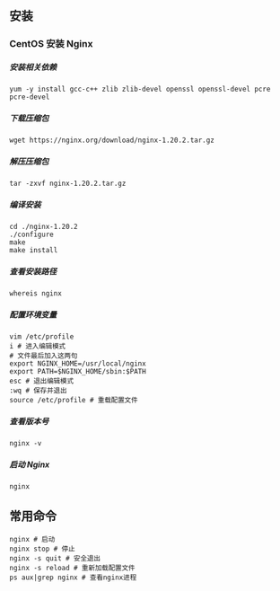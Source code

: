 ## 安装

### CentOS 安装 Nginx

##### 安装相关依赖

```shell
yum -y install gcc-c++ zlib zlib-devel openssl openssl-devel pcre pcre-devel
```

##### 下载压缩包

```shell
wget https://nginx.org/download/nginx-1.20.2.tar.gz
```

##### 解压压缩包

```shell
tar -zxvf nginx-1.20.2.tar.gz
```

##### 编译安装

```shell
cd ./nginx-1.20.2
./configure
make
make install
```

##### 查看安装路径

```shell
whereis nginx
```

##### 配置环境变量

```shell
vim /etc/profile
i # 进入编辑模式
# 文件最后加入这两句
export NGINX_HOME=/usr/local/nginx
export PATH=$NGINX_HOME/sbin:$PATH
esc # 退出编辑模式
:wq # 保存并退出
source /etc/profile # 重载配置文件
```

##### 查看版本号

```shell
nginx -v
```

##### 启动 Nginx

```shell
nginx
```

## 常用命令

```shell
nginx # 启动
nginx stop # 停止
nginx -s quit # 安全退出
nginx -s reload # 重新加载配置文件
ps aux|grep nginx # 查看nginx进程
```
